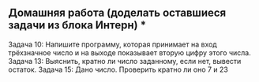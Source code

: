 ## Домашняя работа (доделать оставшиеся задачи из блока Интерн) *
Задача 10: Напишите программу, которая принимает на вход трёхзначное число и на выходе показывает вторую цифру этого числа.
Задача 13: Выяснить, кратно ли число заданному, если нет, вывести остаток.
Задача 15: Дано число. Проверить кратно ли оно 7 и 23

